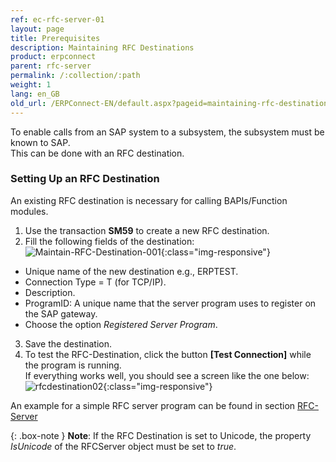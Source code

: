 ```yaml
---
ref: ec-rfc-server-01
layout: page
title: Prerequisites
description: Maintaining RFC Destinations
product: erpconnect
parent: rfc-server
permalink: /:collection/:path
weight: 1
lang: en_GB
old_url: /ERPConnect-EN/default.aspx?pageid=maintaining-rfc-destinations
---
```


To enable calls from an SAP system to a subsystem, the subsystem must be known to SAP.<br>
This can be done with an RFC destination.

### Setting Up an RFC Destination

An existing RFC destination is necessary for calling BAPIs/Function modules.
1. Use the transaction **SM59** to create a new RFC destination.
2. Fill the following fields of the destination: 
![Maintain-RFC-Destination-001](/img/content/Maintain-RFC-Destination-001.png){:class="img-responsive"}  
- Unique name of the new destination e.g., ERPTEST.
- Connection Type = T (for TCP/IP).
- Description.
- ProgramID: A unique name that the server program uses to register on the SAP gateway. 
- Choose the option *Registered Server Program*.
3. Save the destination.
4. To test the RFC-Destination, click the button **[Test Connection]** while the program is running.<br> 
If everything works well, you should see a screen like the one below:
![rfcdestination02](/img/content/Maintain-RFC-Destination-002.png){:class="img-responsive"}  

An example for a simple RFC server program can be found in section [RFC-Server](../rfc-server/example)

{: .box-note }
**Note**: If the RFC Destination is set to Unicode, the property *IsUnicode* of the RFCServer object must be set to *true*.
